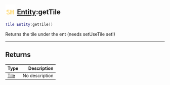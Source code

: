 ## <img src="../../.gitbook/assets/shared.png" width="32" height="32" /> [Entity](../entity/README.md):getTile

```lua
Tile Entity:getTile()
```

Returns the tile under the ent (needs setUseTile set!)

------
## Returns

| Type   | Description |
| ------ | ----------: |
| [Tile](../tile/README.md) | No description |

